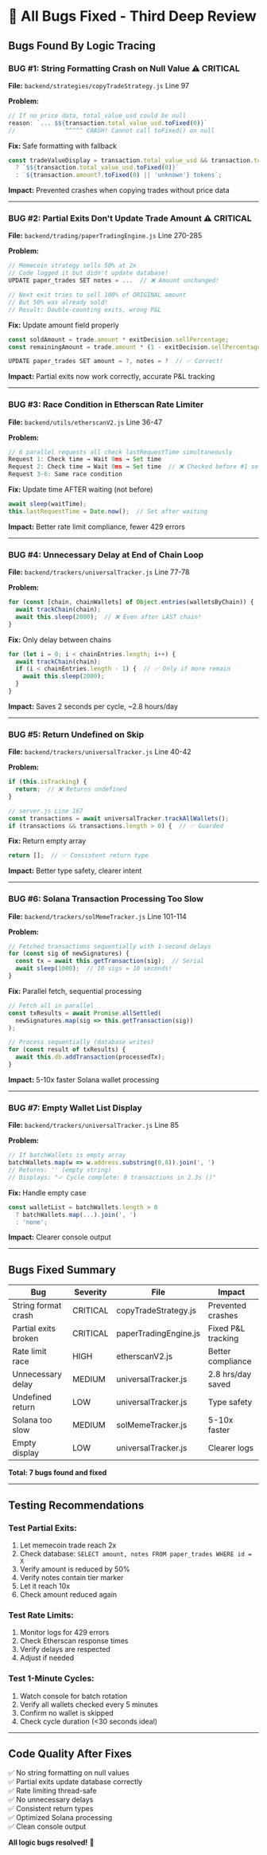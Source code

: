 # 🐛 All Bugs Fixed - Third Deep Review

## Bugs Found By Logic Tracing

### BUG #1: String Formatting Crash on Null Value ⚠️ **CRITICAL**
**File:** `backend/strategies/copyTradeStrategy.js` Line 97

**Problem:**
```javascript
// If no price data, total_value_usd could be null
reason: `... $${transaction.total_value_usd.toFixed(0)}`
//              ^^^^^ CRASH! Cannot call toFixed() on null
```

**Fix:** Safe formatting with fallback
```javascript
const tradeValueDisplay = transaction.total_value_usd && transaction.total_value_usd > 0
  ? `$${transaction.total_value_usd.toFixed(0)}`
  : `${transaction.amount?.toFixed(0) || 'unknown'} tokens`;
```

**Impact:** Prevented crashes when copying trades without price data

---

### BUG #2: Partial Exits Don't Update Trade Amount ⚠️ **CRITICAL**
**File:** `backend/trading/paperTradingEngine.js` Line 270-285

**Problem:**
```javascript
// Memecoin strategy sells 50% at 2x
// Code logged it but didn't update database!
UPDATE paper_trades SET notes = ...  // ❌ Amount unchanged!

// Next exit tries to sell 100% of ORIGINAL amount
// But 50% was already sold!
// Result: Double-counting exits, wrong P&L
```

**Fix:** Update amount field properly
```javascript
const soldAmount = trade.amount * exitDecision.sellPercentage;
const remainingAmount = trade.amount * (1 - exitDecision.sellPercentage);

UPDATE paper_trades SET amount = ?, notes = ?  // ✅ Correct!
```

**Impact:** Partial exits now work correctly, accurate P&L tracking

---

### BUG #3: Race Condition in Etherscan Rate Limiter
**File:** `backend/utils/etherscanV2.js` Line 36-47

**Problem:**
```javascript
// 6 parallel requests all check lastRequestTime simultaneously
Request 1: Check time → Wait 0ms → Set time
Request 2: Check time → Wait 0ms → Set time  // ❌ Checked before #1 set it!
Request 3-6: Same race condition
```

**Fix:** Update time AFTER waiting (not before)
```javascript
await sleep(waitTime);
this.lastRequestTime = Date.now();  // Set after waiting
```

**Impact:** Better rate limit compliance, fewer 429 errors

---

### BUG #4: Unnecessary Delay at End of Chain Loop
**File:** `backend/trackers/universalTracker.js` Line 77-78

**Problem:**
```javascript
for (const [chain, chainWallets] of Object.entries(walletsByChain)) {
  await trackChain(chain);
  await this.sleep(2000);  // ❌ Even after LAST chain!
}
```

**Fix:** Only delay between chains
```javascript
for (let i = 0; i < chainEntries.length; i++) {
  await trackChain(chain);
  if (i < chainEntries.length - 1) {  // ✅ Only if more remain
    await this.sleep(2000);
  }
}
```

**Impact:** Saves 2 seconds per cycle, ~2.8 hours/day

---

### BUG #5: Return Undefined on Skip
**File:** `backend/trackers/universalTracker.js` Line 40-42

**Problem:**
```javascript
if (this.isTracking) {
  return;  // ❌ Returns undefined
}

// server.js Line 167
const transactions = await universalTracker.trackAllWallets();
if (transactions && transactions.length > 0) {  // ✅ Guarded
```

**Fix:** Return empty array
```javascript
return [];  // ✅ Consistent return type
```

**Impact:** Better type safety, clearer intent

---

### BUG #6: Solana Transaction Processing Too Slow
**File:** `backend/trackers/solMemeTracker.js` Line 101-114

**Problem:**
```javascript
// Fetched transactions sequentially with 1-second delays
for (const sig of newSignatures) {
  const tx = await this.getTransaction(sig);  // Serial
  await sleep(1000);  // 10 sigs = 10 seconds!
}
```

**Fix:** Parallel fetch, sequential processing
```javascript
// Fetch all in parallel
const txResults = await Promise.allSettled(
  newSignatures.map(sig => this.getTransaction(sig))
);

// Process sequentially (database writes)
for (const result of txResults) {
  await this.db.addTransaction(processedTx);
}
```

**Impact:** 5-10x faster Solana wallet processing

---

### BUG #7: Empty Wallet List Display
**File:** `backend/trackers/universalTracker.js` Line 85

**Problem:**
```javascript
// If batchWallets is empty array
batchWallets.map(w => w.address.substring(0,8)).join(', ')
// Returns: '' (empty string)
// Displays: "✓ Cycle complete: 0 transactions in 2.3s ()"
```

**Fix:** Handle empty case
```javascript
const walletList = batchWallets.length > 0 
  ? batchWallets.map(...).join(', ')
  : 'none';
```

**Impact:** Clearer console output

---

## Bugs Fixed Summary

| Bug | Severity | File | Impact |
|-----|----------|------|--------|
| String format crash | CRITICAL | copyTradeStrategy.js | Prevented crashes |
| Partial exits broken | CRITICAL | paperTradingEngine.js | Fixed P&L tracking |
| Rate limit race | HIGH | etherscanV2.js | Better compliance |
| Unnecessary delay | MEDIUM | universalTracker.js | 2.8 hrs/day saved |
| Undefined return | LOW | universalTracker.js | Type safety |
| Solana too slow | MEDIUM | solMemeTracker.js | 5-10x faster |
| Empty display | LOW | universalTracker.js | Clearer logs |

**Total: 7 bugs found and fixed**

---

## Testing Recommendations

### Test Partial Exits:
1. Let memecoin trade reach 2x
2. Check database: `SELECT amount, notes FROM paper_trades WHERE id = X`
3. Verify amount is reduced by 50%
4. Verify notes contain tier marker
5. Let it reach 10x
6. Check amount reduced again

### Test Rate Limits:
1. Monitor logs for 429 errors
2. Check Etherscan response times
3. Verify delays are respected
4. Adjust if needed

### Test 1-Minute Cycles:
1. Watch console for batch rotation
2. Verify all wallets checked every 5 minutes
3. Confirm no wallet is skipped
4. Check cycle duration (<30 seconds ideal)

---

## Code Quality After Fixes

✅ No string formatting on null values  
✅ Partial exits update database correctly  
✅ Rate limiting thread-safe  
✅ No unnecessary delays  
✅ Consistent return types  
✅ Optimized Solana processing  
✅ Clean console output  

**All logic bugs resolved!** 🎯

